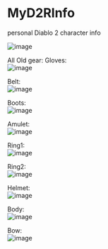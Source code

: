 # MyD2RInfo
personal Diablo 2 character info

![image](https://user-images.githubusercontent.com/40529615/166156062-65b72eb2-1c4c-4d32-aa84-936754b784fa.png)


All Old gear:
Gloves: <br>
![image](https://user-images.githubusercontent.com/40529615/166066361-e91c5ffc-c4c5-4696-a672-bfb50fadb136.png)

Belt:  <br>
![image](https://user-images.githubusercontent.com/40529615/166066468-f6629018-19af-4255-a04e-0bd9a15b6069.png)

Boots:  <br>
![image](https://user-images.githubusercontent.com/40529615/166066520-05998b4e-fdc1-411e-bd5f-9e35b4a38051.png)

Amulet: <br>
![image](https://user-images.githubusercontent.com/40529615/166066595-799de35d-546e-427c-b86c-7069ebe70b15.png)

Ring1:  <br>
![image](https://user-images.githubusercontent.com/40529615/166066651-d0b6c6a4-14b1-4e1c-bfdb-88b72a13c7f9.png)

Ring2:  <br>
![image](https://user-images.githubusercontent.com/40529615/166066695-6612a658-89ef-4fef-83b7-b3465215e346.png)

Helmet: <br>
![image](https://user-images.githubusercontent.com/40529615/166066741-539a0229-9ad1-478a-9fd5-946009590fce.png)

Body: <br>
![image](https://user-images.githubusercontent.com/40529615/166066903-5ab94e48-2761-4dc1-8f7b-ddd14ff69b5e.png)

Bow: <br> 
![image](https://user-images.githubusercontent.com/40529615/166067077-65b62d13-e04c-4143-be72-f60d608a3b0f.png)
